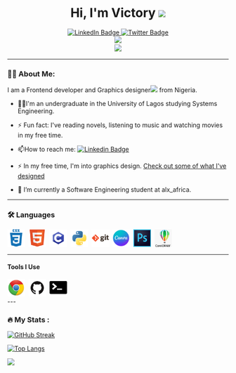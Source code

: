 <div align="center">
  <h1>Hi, I'm Victory
  <img src="https://media.giphy.com/media/hvRJCLFzcasrR4ia7z/giphy.gif" width="30px"/>
  </h1>
</div>

<div id="social badges" align="center">
  <a href="https://www.linkedin.com/in/victory-a-17a11b231">
    <img src="https://img.shields.io/badge/LinkedIn-blue?style=for-the-badge&logo=linkedin&logoColor=white" alt="LinkedIn Badge"/>
  </a>
  <a  href="https://twitter.com/preciousvicky_">
    <img src="https://img.shields.io/badge/Twitter-blue?style=for-the-badge&logo=twitter&logoColor=white" alt="Twitter Badge"/>
  </a>
</div>

<div  align="center">
  <img src="https://komarev.com/ghpvc/?username=preciousvictory">
</div>

<div id="header" align="center">
<img src="https://media.giphy.com/media/L1R1tvI9svkIWwpVYr/giphy.gif" width="500">
</div>
  
---
### :woman_technologist: About Me:

I am a Frontend developer and Graphics designer<img src="https://media.giphy.com/media/WUlplcMpOCEmTGBtBW/giphy.gif" width="30"> from Nigeria.

- :woman_student:I'm an undergraduate in the University of Lagos studying Systems Engineering.

- ⚡ Fun fact: I've reading novels, listening to music and watching movies in my free time.

- :mailbox:How to reach me: [![Linkedin Badge](https://img.shields.io/badge/-Victory-blue?style=flat&logo=Linkedin&logoColor=white)](https://www.linkedin.com/in/victory-a-17a11b231)

- :zap: In my free time, I'm into graphics design. [Check out some of what I've designed](https://drive.google.com/drive/folders/1lacD9ubol-Pe2tSJ1cP2UyhfKPCdXKZF)

- 🌱 I’m currently a Software Engineering student at alx_africa.

---
### :hammer_and_wrench: Languages
<div>
  <img src="https://github.com/devicons/devicon/blob/master/icons/css3/css3-plain-wordmark.svg"  title="CSS3" alt="CSS" width="40" height="40"/>&nbsp;
  <img src="https://github.com/devicons/devicon/blob/master/icons/html5/html5-original.svg" title="HTML5" alt="HTML" width="40" height="40"/>&nbsp;
  <img src="Images/c-programming.png" title="C" **alt="C" width="40" height="40"/>&nbsp;
  <img src="https://github.com/devicons/devicon/blob/master/icons/python/python-original.svg" title="python" **alt="python" width="40" height="40"/>&nbsp;
  <img src="https://github.com/devicons/devicon/blob/master/icons/git/git-original-wordmark.svg" title="Git" **alt="Git" width="40" height="40"/>&nbsp;
  <img src="Images/canva.png" title="Canva" **alt="Canva" width="40" height="40"/>&nbsp;
  <img src="Images/Photoshop.png" title="photoshop" **alt="photoshop" width="40" height="40"/>&nbsp;
  <img src="Images/coreldraw.png" title="coreldraw" **alt="coreldraw" width="40" height="40"/>
</div>

---
#### Tools I Use
<div>
  <img src="Images/Google_Chrome.png" width="40" height="40" title="Google_Chrome" />&nbsp;
  <img src="Images/GitHub.png" width="40"  height="40" title="GitHub" />&nbsp;
  <img src="Images/command line.png" width="40"  height="40" title="Command prompt" />
</div>
---

### :fire: My Stats :
[![GitHub Streak](http://github-readme-streak-stats.herokuapp.com?user=preciousvictory&theme=dark&background=000000)](https://git.io/streak-stats)

[![Top Langs](https://github-readme-stats.vercel.app/api/top-langs/?username=preciousvictory&layout=compact&theme=vision-friendly-dark)](https://github.com/anuraghazra/github-readme-stats)

<div id="header" align="left">
<img src="https://media.giphy.com/media/9PhdJO4CMfyfXDCnko/giphy.gif" width="300">
</div>

<!--
  <a href="https://instagram.com/preciousvicky__">
    <img src="https://img.shields.io/badge/Instagram-red?style=for-the-badge&logo=instagram&logoColor=white" alt="Instagram Badge"/>
  </a>

<img src="https://github.com/devicons/devicon/blob/master/icons/javascript/javascript-original.svg" title="JavaScript" alt="JavaScript" width="40" height="40"/>&nbsp;
  
**preciousvictory/preciousvictory** is a ✨ _special_ ✨ repository because its `README.md` (this file) appears on your GitHub profile.

Here are some ideas to get you started:
👋
- 🔭 I’m currently working on ...

- 👯 I’m looking to collaborate on ...
- 🤔 I’m looking for help with ...
- 💬 Ask me about ...
- 📫 How to reach me: ...
- 😄 Pronouns: ...
-  ...
-->

